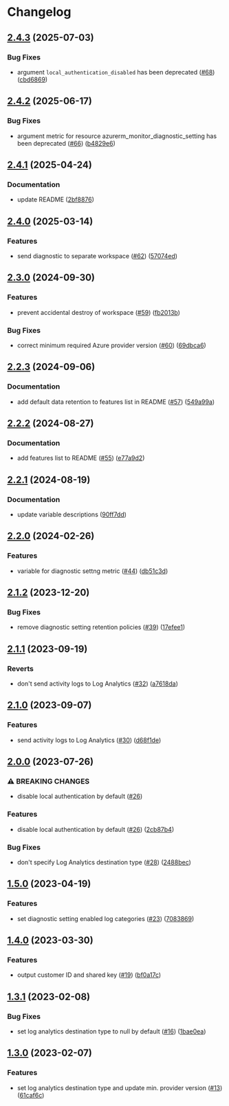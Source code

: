 # Changelog

## [2.4.3](https://github.com/equinor/terraform-azurerm-log-analytics/compare/v2.4.2...v2.4.3) (2025-07-03)


### Bug Fixes

* argument `local_authentication_disabled` has been deprecated ([#68](https://github.com/equinor/terraform-azurerm-log-analytics/issues/68)) ([cbd6869](https://github.com/equinor/terraform-azurerm-log-analytics/commit/cbd6869ed8c38af79bf17c026c939d690f79dc83))

## [2.4.2](https://github.com/equinor/terraform-azurerm-log-analytics/compare/v2.4.1...v2.4.2) (2025-06-17)


### Bug Fixes

* argument metric for resource azurerm_monitor_diagnostic_setting has been deprecated ([#66](https://github.com/equinor/terraform-azurerm-log-analytics/issues/66)) ([b4829e6](https://github.com/equinor/terraform-azurerm-log-analytics/commit/b4829e69914cb86d27e12984d1279fbbcf966852))

## [2.4.1](https://github.com/equinor/terraform-azurerm-log-analytics/compare/v2.4.0...v2.4.1) (2025-04-24)


### Documentation

* update README ([2bf8876](https://github.com/equinor/terraform-azurerm-log-analytics/commit/2bf8876d55eef65769b757afd3e7c8a5477a4802))

## [2.4.0](https://github.com/equinor/terraform-azurerm-log-analytics/compare/v2.3.0...v2.4.0) (2025-03-14)


### Features

* send diagnostic to separate workspace ([#62](https://github.com/equinor/terraform-azurerm-log-analytics/issues/62)) ([57074ed](https://github.com/equinor/terraform-azurerm-log-analytics/commit/57074edbb78f526b10beb76f5d33267acb7acde2))

## [2.3.0](https://github.com/equinor/terraform-azurerm-log-analytics/compare/v2.2.3...v2.3.0) (2024-09-30)


### Features

* prevent accidental destroy of workspace ([#59](https://github.com/equinor/terraform-azurerm-log-analytics/issues/59)) ([fb2013b](https://github.com/equinor/terraform-azurerm-log-analytics/commit/fb2013b104d271e14ce60c859f077c706806c42a))


### Bug Fixes

* correct minimum required Azure provider version ([#60](https://github.com/equinor/terraform-azurerm-log-analytics/issues/60)) ([69dbca6](https://github.com/equinor/terraform-azurerm-log-analytics/commit/69dbca6fa70b38211e3f9dc6c4138770f0a8d8bf))

## [2.2.3](https://github.com/equinor/terraform-azurerm-log-analytics/compare/v2.2.2...v2.2.3) (2024-09-06)


### Documentation

* add default data retention to features list in README ([#57](https://github.com/equinor/terraform-azurerm-log-analytics/issues/57)) ([549a99a](https://github.com/equinor/terraform-azurerm-log-analytics/commit/549a99a13ea692529cd6517bfec9ba14037e656f))

## [2.2.2](https://github.com/equinor/terraform-azurerm-log-analytics/compare/v2.2.1...v2.2.2) (2024-08-27)


### Documentation

* add features list to README ([#55](https://github.com/equinor/terraform-azurerm-log-analytics/issues/55)) ([e77a9d2](https://github.com/equinor/terraform-azurerm-log-analytics/commit/e77a9d2d58db33b3a421388f1f12dd5b66e100d4))

## [2.2.1](https://github.com/equinor/terraform-azurerm-log-analytics/compare/v2.2.0...v2.2.1) (2024-08-19)


### Documentation

* update variable descriptions ([90ff7dd](https://github.com/equinor/terraform-azurerm-log-analytics/commit/90ff7ddfdc16e77421fb9ccb7225a6d0e63ecd12))

## [2.2.0](https://github.com/equinor/terraform-azurerm-log-analytics/compare/v2.1.2...v2.2.0) (2024-02-26)


### Features

* variable for diagnostic settng metric ([#44](https://github.com/equinor/terraform-azurerm-log-analytics/issues/44)) ([db51c3d](https://github.com/equinor/terraform-azurerm-log-analytics/commit/db51c3d8edd45f983d693143f1371f94e775dd86))

## [2.1.2](https://github.com/equinor/terraform-azurerm-log-analytics/compare/v2.1.1...v2.1.2) (2023-12-20)


### Bug Fixes

* remove diagnostic setting retention policies ([#39](https://github.com/equinor/terraform-azurerm-log-analytics/issues/39)) ([17efee1](https://github.com/equinor/terraform-azurerm-log-analytics/commit/17efee155843612c947b281862ca110895e2f9a8))

## [2.1.1](https://github.com/equinor/terraform-azurerm-log-analytics/compare/v2.1.0...v2.1.1) (2023-09-19)


### Reverts

* don't send activity logs to Log Analytics ([#32](https://github.com/equinor/terraform-azurerm-log-analytics/issues/32)) ([a7618da](https://github.com/equinor/terraform-azurerm-log-analytics/commit/a7618da267e59d53c7569177ace20a004bc255aa))

## [2.1.0](https://github.com/equinor/terraform-azurerm-log-analytics/compare/v2.0.0...v2.1.0) (2023-09-07)


### Features

* send activity logs to Log Analytics ([#30](https://github.com/equinor/terraform-azurerm-log-analytics/issues/30)) ([d68f1de](https://github.com/equinor/terraform-azurerm-log-analytics/commit/d68f1de8f10337bac77cfb762a3fe8342690a175))

## [2.0.0](https://github.com/equinor/terraform-azurerm-log-analytics/compare/v1.5.0...v2.0.0) (2023-07-26)


### ⚠ BREAKING CHANGES

* disable local authentication by default ([#26](https://github.com/equinor/terraform-azurerm-log-analytics/issues/26))

### Features

* disable local authentication by default ([#26](https://github.com/equinor/terraform-azurerm-log-analytics/issues/26)) ([2cb87b4](https://github.com/equinor/terraform-azurerm-log-analytics/commit/2cb87b49a04044ed3faefef487c9862e094ee382))


### Bug Fixes

* don't specify Log Analytics destination type ([#28](https://github.com/equinor/terraform-azurerm-log-analytics/issues/28)) ([2488bec](https://github.com/equinor/terraform-azurerm-log-analytics/commit/2488becb33e484e064fc23c4603c3d4484a86f46))

## [1.5.0](https://github.com/equinor/terraform-azurerm-log-analytics/compare/v1.4.0...v1.5.0) (2023-04-19)


### Features

* set diagnostic setting enabled log categories ([#23](https://github.com/equinor/terraform-azurerm-log-analytics/issues/23)) ([7083869](https://github.com/equinor/terraform-azurerm-log-analytics/commit/708386906c92200291191a5f7d63fec370776940))

## [1.4.0](https://github.com/equinor/terraform-azurerm-log-analytics/compare/v1.3.1...v1.4.0) (2023-03-30)


### Features

* output customer ID and shared key ([#19](https://github.com/equinor/terraform-azurerm-log-analytics/issues/19)) ([bf0a17c](https://github.com/equinor/terraform-azurerm-log-analytics/commit/bf0a17cf1593798382cf187640295d826e10a2fb))

## [1.3.1](https://github.com/equinor/terraform-azurerm-log-analytics/compare/v1.3.0...v1.3.1) (2023-02-08)


### Bug Fixes

* set log analytics destination type to null by default ([#16](https://github.com/equinor/terraform-azurerm-log-analytics/issues/16)) ([1bae0ea](https://github.com/equinor/terraform-azurerm-log-analytics/commit/1bae0eabbb9ea0cf7d7c580713c3d692d5cb7222))

## [1.3.0](https://github.com/equinor/terraform-azurerm-log-analytics/compare/v1.2.0...v1.3.0) (2023-02-07)


### Features

* set log analytics destination type and update min. provider version ([#13](https://github.com/equinor/terraform-azurerm-log-analytics/issues/13)) ([61caf6c](https://github.com/equinor/terraform-azurerm-log-analytics/commit/61caf6c605e8a0d8e1087908953d595b248fe786))
